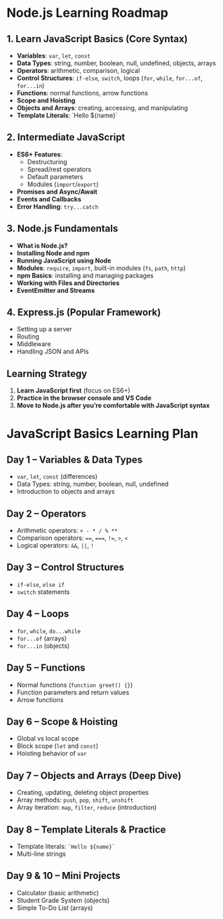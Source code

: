 # Node.js Learning Roadmap

## 1. Learn JavaScript Basics (Core Syntax)
- **Variables**: `var`, `let`, `const`
- **Data Types**: string, number, boolean, null, undefined, objects, arrays
- **Operators**: arithmetic, comparison, logical
- **Control Structures**: `if-else`, `switch`, loops (`for`, `while`, `for...of`, `for...in`)
- **Functions**: normal functions, arrow functions
- **Scope and Hoisting**
- **Objects and Arrays**: creating, accessing, and manipulating
- **Template Literals**: \`Hello ${name}\`

## 2. Intermediate JavaScript
- **ES6+ Features**:  
  - Destructuring  
  - Spread/rest operators  
  - Default parameters  
  - Modules (`import`/`export`)
- **Promises and Async/Await**
- **Events and Callbacks**
- **Error Handling**: `try...catch`

## 3. Node.js Fundamentals
- **What is Node.js?**
- **Installing Node and npm**
- **Running JavaScript using Node**
- **Modules**: `require`, `import`, built-in modules (`fs`, `path`, `http`)
- **npm Basics**: installing and managing packages
- **Working with Files and Directories**
- **EventEmitter and Streams**

## 4. Express.js (Popular Framework)
- Setting up a server
- Routing
- Middleware
- Handling JSON and APIs

## Learning Strategy
1. **Learn JavaScript first** (focus on ES6+)  
2. **Practice in the browser console and VS Code**  
3. **Move to Node.js after you’re comfortable with JavaScript syntax**



# JavaScript Basics Learning Plan

## Day 1 – Variables & Data Types
- `var`, `let`, `const` (differences)
- Data Types: string, number, boolean, null, undefined
- Introduction to objects and arrays

## Day 2 – Operators
- Arithmetic operators: `+ - * / % **`
- Comparison operators: `==`, `===`, `!=`, `>`, `<`
- Logical operators: `&&`, `||`, `!`

## Day 3 – Control Structures
- `if-else`, `else if`
- `switch` statements

## Day 4 – Loops
- `for`, `while`, `do...while`
- `for...of` (arrays)
- `for...in` (objects)

## Day 5 – Functions
- Normal functions (`function greet() {}`)
- Function parameters and return values
- Arrow functions

## Day 6 – Scope & Hoisting
- Global vs local scope
- Block scope (`let` and `const`)
- Hoisting behavior of `var`

## Day 7 – Objects and Arrays (Deep Dive)
- Creating, updating, deleting object properties
- Array methods: `push`, `pop`, `shift`, `unshift`
- Array iteration: `map`, `filter`, `reduce` (introduction)

## Day 8 – Template Literals & Practice
- Template literals: `` `Hello ${name}` ``
- Multi-line strings

## Day 9 & 10 – Mini Projects
- Calculator (basic arithmetic)
- Student Grade System (objects)
- Simple To-Do List (arrays)


